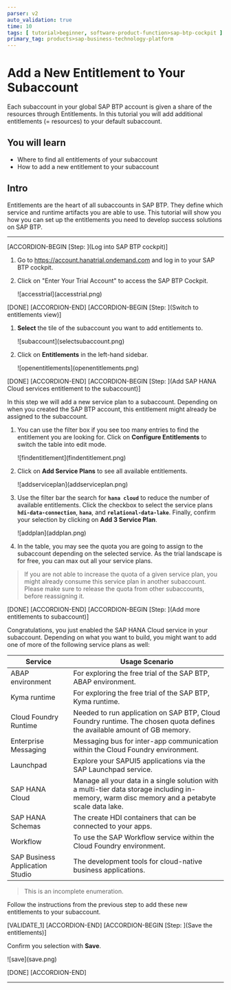 ```yaml
---
parser: v2
auto_validation: true
time: 10
tags: [ tutorial>beginner, software-product-function>sap-btp-cockpit ]
primary_tag: products>sap-business-technology-platform
---
```



# Add a New Entitlement to Your Subaccount
<!-- description --> Each subaccount in your global SAP BTP account is given a share of the resources through Entitlements. In this tutorial you will add additional entitlements (= resources) to your default subaccount.

## You will learn
  - Where to find all entitlements of your subaccount
  - How to add a new entitlement to your subaccount

## Intro
Entitlements are the heart of all subaccounts in SAP BTP. They define which service and runtime artifacts you are able to use. This tutorial will show you how you can set up the entitlements you need to develop success solutions on SAP BTP.

---

[ACCORDION-BEGIN [Step: ](Log into SAP BTP cockpit)]

1. Go to <https://account.hanatrial.ondemand.com> and log in to your SAP BTP cockpit.

2. Click on "Enter Your Trial Account" to access the SAP BTP Cockpit.

    <!-- border -->![accesstrial](accesstrial.png)

[DONE]
[ACCORDION-END]
[ACCORDION-BEGIN [Step: ](Switch to entitlements view)]

1. **Select** the tile of the subaccount you want to add entitlements to.

    <!-- border -->![subaccount](selectsubaccount.png)

2. Click on **Entitlements** in the left-hand sidebar.

    <!-- border -->![openentitlements](openentitlements.png)

[DONE]
[ACCORDION-END]
[ACCORDION-BEGIN [Step: ](Add SAP HANA Cloud services entitlement to the subaccount)]

In this step we will add a new service plan to a subaccount. Depending on when you created the SAP BTP account, this entitlement might already be assigned to the subaccount.

1. You can use the filter box if you see too many entries to find the entitlement you are looking for. Click on **Configure Entitlements** to switch the table into edit mode.

    <!-- border -->![findentitlement](findentitlement.png)

2. Click on **Add Service Plans** to see all available entitlements.

    <!-- border -->![addserviceplan](addserviceplan.png)

3. Use the filter bar the search for **`hana cloud`** to reduce the number of available entitlements. Click the checkbox to select the service plans **`hdi-data-connection`**, **`hana`**, and **`relational-data-lake`**. Finally, confirm your selection by clicking on **Add 3 Service Plan**.

    <!-- border -->![addplan](addplan.png)

4. In the table, you may see the quota you are going to assign to the subaccount depending on the selected service. As the trial landscape is for free, you can max out all your service plans.

> If you are not able to increase the quota of a given service plan, you might already consume this service plan in another subaccount. Please make sure to release the quota from other subaccounts, before reassigning it.


[DONE]
[ACCORDION-END]
[ACCORDION-BEGIN [Step: ](Add more entitlements to subaccount)]

Congratulations, you just enabled the SAP HANA Cloud service in your subaccount. Depending on what you want to build, you might want to add one of more of the following service plans as well:

| Service | Usage Scenario |
|----|----|
|ABAP environment| For exploring the free trial of the SAP BTP, ABAP environment.|
|Kyma runtime| For exploring the free trial of the SAP BTP, Kyma runtime.|
|Cloud Foundry Runtime| Needed to run application on SAP BTP, Cloud Foundry runtime. The chosen quota defines the available amount of GB memory. |
|Enterprise Messaging|Messaging bus for inter-app communication within the Cloud Foundry environment.|
|Launchpad| Explore your SAPUI5 applications via the SAP Launchpad service.|
|SAP HANA Cloud| Manage all your data in a single solution with a multi-tier data storage including in-memory, warm disc memory and a petabyte scale data lake.|
|SAP HANA Schemas|The create HDI containers that can be connected to your apps.|
|Workflow|To use the SAP Workflow service within the Cloud Foundry environment.|
|SAP Business Application Studio|The development tools for cloud-native business applications.|

> This is an incomplete enumeration.

Follow the instructions from the previous step to add these new entitlements to your subaccount.


[VALIDATE_1]
[ACCORDION-END]
[ACCORDION-BEGIN [Step: ](Save the entitlements)]

Confirm you selection with **Save**.

<!-- border -->![save](save.png)


[DONE]
[ACCORDION-END]

---
